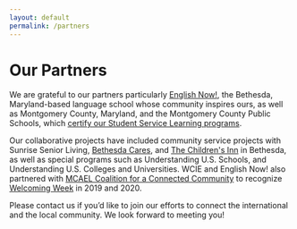 ```yaml
---
layout: default
permalink: /partners
---
```

# Our Partners
We are grateful to our partners particularly [English Now!](http://english-now.com/), the Bethesda, Maryland-based language school whose community inspires ours, as well as Montgomery County, Maryland, and the Montgomery County Public Schools, which [certify our Student Service Learning programs](https://montgomerycountymd.galaxydigital.com/agency/detail/?agency_id=92808).

Our collaborative projects have included community service projects with Sunrise Senior Living, [Bethesda Cares](https://bethesdacares.org/), and [The Children's Inn](https://childrensinn.org/) in Bethesda, as well as special programs such as Understanding U.S. Schools, and Understanding U.S. Colleges and Universities. WCIE and English Now! also partnered with [MCAEL Coalition for a Connected Community](https://mcael.org/) to recognize [Welcoming Week](https://www.welcomingamerica.org/programs/welcoming-week) in 2019 and 2020.

Please contact us if you’d like to join our efforts to connect the international and the local community. We look forward to meeting you!
